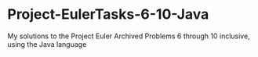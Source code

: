 # Project-EulerTasks-6-10-Java
My solutions to the Project Euler Archived Problems 6 through 10 inclusive, using the Java language
